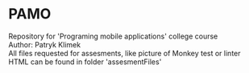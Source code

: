 # PAMO
Repository for 'Programing mobile applications' college course
<br>
Author: Patryk Klimek
<br>
All files requested for assesments, like picture of Monkey test or linter HTML can be found in
folder 'assesmentFiles'
